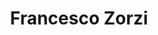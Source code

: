 ---
order: 27
category: residents
layout: post
title: Francesco Zorzi
profession: graphic designer
website: www.no-rocket.com
image:
---